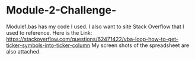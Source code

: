 # Module-2-Challenge-
Module1.bas has my code I used. I also want to site Stack Overflow that I used to reference. Here is the Link: https://stackoverflow.com/questions/62471422/vba-loop-how-to-get-ticker-symbols-into-ticker-column
My screen shots of the spreadsheet are also attached.

